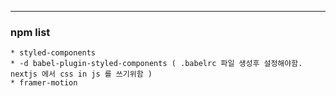 
---
### npm list 
    * styled-components
    * -d babel-plugin-styled-components ( .babelrc 파일 생성후 설정해야함. nextjs 에서 css in js 를 쓰기위함 )
    * framer-motion